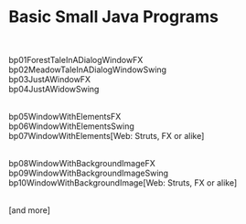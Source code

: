 ﻿# Basic Small Java Programs

<br>

bp01ForestTaleInADialogWindowFX<br>
bp02MeadowTaleInADialogWindowSwing<br>
bp03JustAWindowFX<br>
bp04JustAWidowSwing<br><br>

bp05WindowWithElementsFX<br>
bp06WindowWithElementsSwing<br>
bp07WindowWithElements[Web: Struts, FX or alike]<br><br>

bp08WindowWithBackgroundImageFX<br>
bp09WindowWithBackgroundImageSwing<br>
bp10WindowWithBackgroundImage[Web: Struts, FX or alike]<br><br>

[and more]
